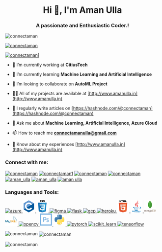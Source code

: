 <h1 align="center">Hi 👋, I'm Aman Ulla</h1>
<h3 align="center">A passionate and Enthusiastic Coder.!</h3>

<p align="left"> <img src="https://komarev.com/ghpvc/?username=connectaman&label=Profile%20views&color=0e75b6&style=flat" alt="connectaman" /> </p>

<p align="left"> <a href="https://github.com/ryo-ma/github-profile-trophy"><img src="https://github-profile-trophy.vercel.app/?username=connectaman" alt="connectaman" /></a> </p>

<p align="left"> <a href="https://twitter.com/connectaman1" target="blank"><img src="https://img.shields.io/twitter/follow/connectaman1?logo=twitter&style=for-the-badge" alt="connectaman1" /></a> </p>

- 🔭 I’m currently working at **CitiusTech**

- 🌱 I’m currently learning **Machine Learning and Artificial Intelligence**

- 👯 I’m looking to collaborate on **AutoML Project**

- 👨‍💻 All of my projects are available at [http://www.amanulla.in](http://www.amanulla.in)

- 📝 I regularly write articles on [https://hashnode.com/@connectaman](https://hashnode.com/@connectaman)

- 💬 Ask me about **Machine Learning, Artificial Intelligence, Azure Cloud**

- 📫 How to reach me **connectamanulla@gmail.com**

- 📄 Know about my experiences [http://www.amanulla.in](http://www.amanulla.in)

<h3 align="left">Connect with me:</h3>
<p align="left">
<a href="https://dev.to/connectaman" target="blank"><img align="center" src="https://cdn.jsdelivr.net/npm/simple-icons@3.0.1/icons/dev-dot-to.svg" alt="connectaman" height="30" width="40" /></a>
<a href="https://twitter.com/connectaman1" target="blank"><img align="center" src="https://raw.githubusercontent.com/rahuldkjain/github-profile-readme-generator/master/src/images/icons/Social/twitter.svg" alt="connectaman1" height="30" width="40" /></a>
<a href="https://linkedin.com/in/connectaman" target="blank"><img align="center" src="https://raw.githubusercontent.com/rahuldkjain/github-profile-readme-generator/master/src/images/icons/Social/linked-in-alt.svg" alt="connectaman" height="30" width="40" /></a>
<a href="https://kaggle.com/connectaman" target="blank"><img align="center" src="https://raw.githubusercontent.com/rahuldkjain/github-profile-readme-generator/master/src/images/icons/Social/kaggle.svg" alt="connectaman" height="30" width="40" /></a>
<a href="https://fb.com/aman_ulla" target="blank"><img align="center" src="https://raw.githubusercontent.com/rahuldkjain/github-profile-readme-generator/master/src/images/icons/Social/facebook.svg" alt="aman_ulla" height="30" width="40" /></a>
<a href="https://instagram.com/aman_ulla" target="blank"><img align="center" src="https://raw.githubusercontent.com/rahuldkjain/github-profile-readme-generator/master/src/images/icons/Social/instagram.svg" alt="aman_ulla" height="30" width="40" /></a>
<a href="https://www.youtube.com/c/aman ulla" target="blank"><img align="center" src="https://raw.githubusercontent.com/rahuldkjain/github-profile-readme-generator/master/src/images/icons/Social/youtube.svg" alt="aman ulla" height="30" width="40" /></a>
</p>

<h3 align="left">Languages and Tools:</h3>
<p align="left"> <a href="https://azure.microsoft.com/en-in/" target="_blank"> <img src="https://www.vectorlogo.zone/logos/microsoft_azure/microsoft_azure-icon.svg" alt="azure" width="40" height="40"/> </a> <a href="https://www.cprogramming.com/" target="_blank"> <img src="https://raw.githubusercontent.com/devicons/devicon/master/icons/c/c-original.svg" alt="c" width="40" height="40"/> </a> <a href="https://www.w3schools.com/css/" target="_blank"> <img src="https://raw.githubusercontent.com/devicons/devicon/master/icons/css3/css3-original-wordmark.svg" alt="css3" width="40" height="40"/> </a> <a href="https://www.figma.com/" target="_blank"> <img src="https://www.vectorlogo.zone/logos/figma/figma-icon.svg" alt="figma" width="40" height="40"/> </a> <a href="https://flask.palletsprojects.com/" target="_blank"> <img src="https://www.vectorlogo.zone/logos/pocoo_flask/pocoo_flask-icon.svg" alt="flask" width="40" height="40"/> </a> <a href="https://cloud.google.com" target="_blank"> <img src="https://www.vectorlogo.zone/logos/google_cloud/google_cloud-icon.svg" alt="gcp" width="40" height="40"/> </a> <a href="https://heroku.com" target="_blank"> <img src="https://www.vectorlogo.zone/logos/heroku/heroku-icon.svg" alt="heroku" width="40" height="40"/> </a> <a href="https://www.w3.org/html/" target="_blank"> <img src="https://raw.githubusercontent.com/devicons/devicon/master/icons/html5/html5-original-wordmark.svg" alt="html5" width="40" height="40"/> </a> <a href="https://www.java.com" target="_blank"> <img src="https://raw.githubusercontent.com/devicons/devicon/master/icons/java/java-original.svg" alt="java" width="40" height="40"/> </a> <a href="https://www.mongodb.com/" target="_blank"> <img src="https://raw.githubusercontent.com/devicons/devicon/master/icons/mongodb/mongodb-original-wordmark.svg" alt="mongodb" width="40" height="40"/> </a> <a href="https://www.mysql.com/" target="_blank"> <img src="https://raw.githubusercontent.com/devicons/devicon/master/icons/mysql/mysql-original-wordmark.svg" alt="mysql" width="40" height="40"/> </a> <a href="https://opencv.org/" target="_blank"> <img src="https://www.vectorlogo.zone/logos/opencv/opencv-icon.svg" alt="opencv" width="40" height="40"/> </a> <a href="https://www.photoshop.com/en" target="_blank"> <img src="https://raw.githubusercontent.com/devicons/devicon/master/icons/photoshop/photoshop-line.svg" alt="photoshop" width="40" height="40"/> </a> <a href="https://www.python.org" target="_blank"> <img src="https://raw.githubusercontent.com/devicons/devicon/master/icons/python/python-original.svg" alt="python" width="40" height="40"/> </a> <a href="https://pytorch.org/" target="_blank"> <img src="https://www.vectorlogo.zone/logos/pytorch/pytorch-icon.svg" alt="pytorch" width="40" height="40"/> </a> <a href="https://scikit-learn.org/" target="_blank"> <img src="https://upload.wikimedia.org/wikipedia/commons/0/05/Scikit_learn_logo_small.svg" alt="scikit_learn" width="40" height="40"/> </a> <a href="https://www.tensorflow.org" target="_blank"> <img src="https://www.vectorlogo.zone/logos/tensorflow/tensorflow-icon.svg" alt="tensorflow" width="40" height="40"/> </a> </p>

<p><img align="left" src="https://github-readme-stats.vercel.app/api/top-langs?username=connectaman&show_icons=true&locale=en&layout=compact" alt="connectaman" /></p>

<p>&nbsp;<img align="center" src="https://github-readme-stats.vercel.app/api?username=connectaman&show_icons=true&locale=en" alt="connectaman" /></p>

<p><img align="center" src="https://github-readme-streak-stats.herokuapp.com/?user=connectaman&" alt="connectaman" /></p>


